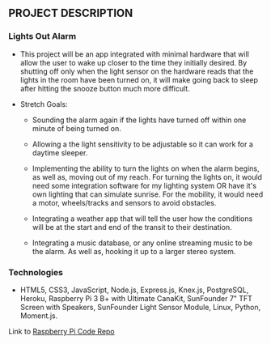 ## PROJECT DESCRIPTION

### Lights Out Alarm
* This project will be an app integrated with minimal hardware that will allow the user to wake up closer to the time they initially desired. By shutting off only when the light sensor on the hardware reads that the lights in the room have been turned on, it will make going back to sleep after hitting the snooze button much more difficult.

* Stretch Goals:
    * Sounding the alarm again if the lights have turned off within one minute of being turned on.

    * Allowing a the light sensitivity to be adjustable so it can work for a daytime sleeper.

    * Implementing the ability to turn the lights on when the alarm begins, as well as, moving out of my reach. 
    For turning the lights on, it would need some integration software for my lighting system OR have it's own lighting that can simulate sunrise.
    For the mobility, it would need a motor, wheels/tracks and sensors to avoid obstacles.

    * Integrating a weather app that will tell the user how the conditions will be at the start and end of the transit to their destination.

    * Integrating a music database, or any online streaming music to be the alarm. As well as, hooking it up to a larger stereo system.

### Technologies
* HTML5, CSS3, JavaScript, Node.js, Express.js, Knex.js, PostgreSQL, Heroku, Raspberry Pi 3 B+ with Ultimate CanaKit, SunFounder 7" TFT Screen with Speakers, SunFounder Light Sensor Module, Linux, Python, Moment.js.

Link to [Raspberry Pi Code Repo](https://github.com/jeff-burns/piServer)
